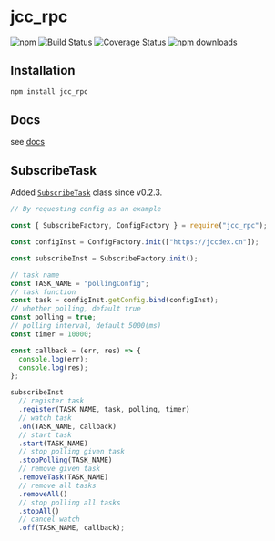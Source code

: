 # jcc_rpc

![npm](https://img.shields.io/npm/v/jcc_rpc.svg)
[![Build Status](https://travis-ci.com/JCCDex/jcc_rpc.svg?branch=master)](https://travis-ci.com/JCCDex/jcc_rpc)
[![Coverage Status](https://coveralls.io/repos/github/JCCDex/jcc_rpc/badge.svg?branch=master)](https://coveralls.io/github/JCCDex/jcc_rpc?branch=master)
[![npm downloads](https://img.shields.io/npm/dm/jcc_rpc.svg)](http://npm-stat.com/charts.html?package=jcc_rpc)

## Installation

```javascript
npm install jcc_rpc
```

## Docs

see [docs](https://github.com/JCCDex/jcc_rpc/tree/master/docs)

## SubscribeTask

Added [`SubscribeTask`](https://github.com/JCCDex/jcc_rpc/blob/master/src/subscribe.ts) class since v0.2.3.

```javascript
// By requesting config as an example

const { SubscribeFactory, ConfigFactory } = require("jcc_rpc");

const configInst = ConfigFactory.init(["https://jccdex.cn"]);

const subscribeInst = SubscribeFactory.init();

// task name
const TASK_NAME = "pollingConfig";
// task function
const task = configInst.getConfig.bind(configInst);
// whether polling, default true
const polling = true;
// polling interval, default 5000(ms)
const timer = 10000;

const callback = (err, res) => {
  console.log(err);
  console.log(res);
};

subscribeInst
  // register task
  .register(TASK_NAME, task, polling, timer)
  // watch task
  .on(TASK_NAME, callback)
  // start task
  .start(TASK_NAME)
  // stop polling given task
  .stopPolling(TASK_NAME)
  // remove given task
  .removeTask(TASK_NAME)
  // remove all tasks
  .removeAll()
  // stop polling all tasks
  .stopAll()
  // cancel watch
  .off(TASK_NAME, callback);
```
